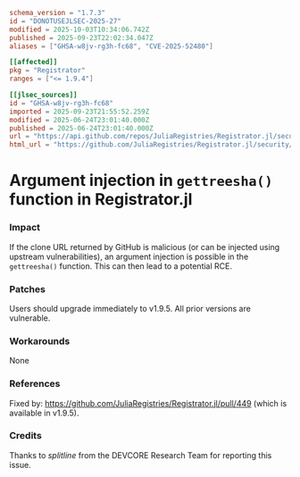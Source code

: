 ```toml
schema_version = "1.7.3"
id = "DONOTUSEJLSEC-2025-27"
modified = 2025-10-03T10:34:06.742Z
published = 2025-09-23T22:02:34.047Z
aliases = ["GHSA-w8jv-rg3h-fc68", "CVE-2025-52480"]

[[affected]]
pkg = "Registrator"
ranges = ["<= 1.9.4"]

[[jlsec_sources]]
id = "GHSA-w8jv-rg3h-fc68"
imported = 2025-09-23T21:55:52.259Z
modified = 2025-06-24T23:01:40.000Z
published = 2025-06-24T23:01:40.000Z
url = "https://api.github.com/repos/JuliaRegistries/Registrator.jl/security-advisories/GHSA-w8jv-rg3h-fc68"
html_url = "https://github.com/JuliaRegistries/Registrator.jl/security/advisories/GHSA-w8jv-rg3h-fc68"
```

# Argument injection in `gettreesha()` function in Registrator.jl

### Impact

If the clone URL returned by GitHub is malicious (or can be injected using upstream vulnerabilities), an argument injection is possible in the `gettreesha()` function. This can then lead to a potential RCE.

### Patches

Users should upgrade immediately to v1.9.5. All prior versions are vulnerable.

### Workarounds

None

### References

Fixed by: https://github.com/JuliaRegistries/Registrator.jl/pull/449 (which is available in v1.9.5).

### Credits

Thanks to *splitline* from the DEVCORE Research Team for reporting this issue.

